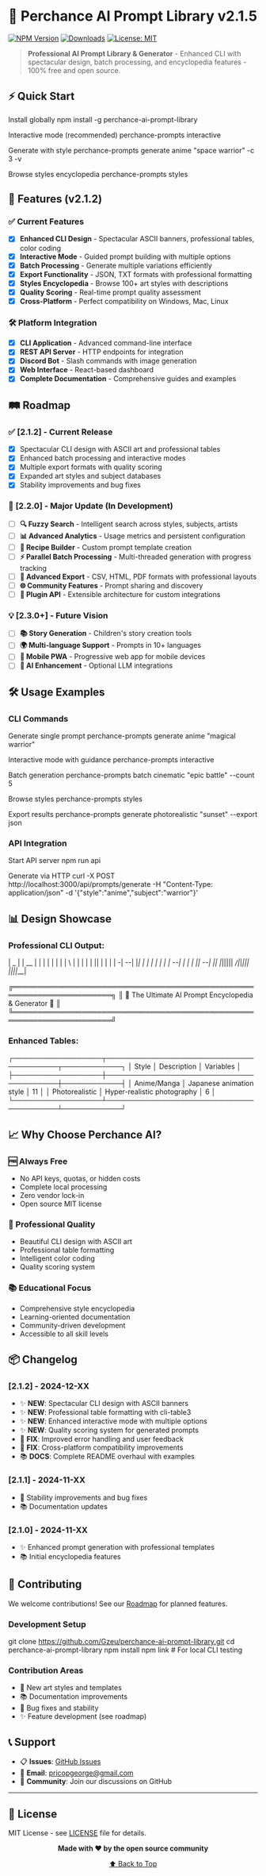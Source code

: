 # 🎨 Perchance AI Prompt Library v2.1.5

[![NPM Version](https://img.shields.io/npm/v/perchance-ai-prompt-library)](https://npmjs.com/package/perchance-ai-prompt-library) [![Downloads](https://img.shields.io/npm/dm/perchance-ai-prompt-library)](https://npmjs.com/package/perchance-ai-prompt-library) [![License: MIT](https://img.shields.io/badge/License-MIT-yellow.svg)](https://opensource.org/licenses/MIT)

> **Professional AI Prompt Library & Generator** - Enhanced CLI with spectacular design, batch processing, and encyclopedia features - 100% free and open source.

## ⚡ Quick Start

Install globally
npm install -g perchance-ai-prompt-library

Interactive mode (recommended)
perchance-prompts interactive

Generate with style
perchance-prompts generate anime "space warrior" -c 3 -v

Browse styles encyclopedia
perchance-prompts styles


## 🌟 Features (v2.1.2)

### ✅ **Current Features**
- [x] **Enhanced CLI Design** - Spectacular ASCII banners, professional tables, color coding
- [x] **Interactive Mode** - Guided prompt building with multiple options
- [x] **Batch Processing** - Generate multiple variations efficiently
- [x] **Export Functionality** - JSON, TXT formats with professional formatting
- [x] **Styles Encyclopedia** - Browse 100+ art styles with descriptions
- [x] **Quality Scoring** - Real-time prompt quality assessment
- [x] **Cross-Platform** - Perfect compatibility on Windows, Mac, Linux

### 🛠️ **Platform Integration**
- [x] **CLI Application** - Advanced command-line interface
- [x] **REST API Server** - HTTP endpoints for integration
- [x] **Discord Bot** - Slash commands with image generation
- [x] **Web Interface** - React-based dashboard
- [x] **Complete Documentation** - Comprehensive guides and examples

## 🛤️ **Roadmap**

### ✅ **[2.1.2] - Current Release**
- [x] Spectacular CLI design with ASCII art and professional tables
- [x] Enhanced batch processing and interactive modes
- [x] Multiple export formats with quality scoring
- [x] Expanded art styles and subject databases
- [x] Stability improvements and bug fixes

### 🚧 **[2.2.0] - Major Update (In Development)**
- [ ] **🔍 Fuzzy Search** - Intelligent search across styles, subjects, artists
- [ ] **📊 Advanced Analytics** - Usage metrics and persistent configuration
- [ ] **🎯 Recipe Builder** - Custom prompt template creation
- [ ] **⚡ Parallel Batch Processing** - Multi-threaded generation with progress tracking
- [ ] **📁 Advanced Export** - CSV, HTML, PDF formats with professional layouts
- [ ] **🌐 Community Features** - Prompt sharing and discovery
- [ ] **🔌 Plugin API** - Extensible architecture for custom integrations

### 💡 **[2.3.0+] - Future Vision**
- [ ] **📚 Story Generation** - Children's story creation tools
- [ ] **🌍 Multi-language Support** - Prompts in 10+ languages
- [ ] **📱 Mobile PWA** - Progressive web app for mobile devices
- [ ] **🤖 AI Enhancement** - Optional LLM integrations

## 🛠️ Usage Examples

### **CLI Commands**
Generate single prompt
perchance-prompts generate anime "magical warrior"

Interactive mode with guidance
perchance-prompts interactive

Batch generation
perchance-prompts batch cinematic "epic battle" --count 5

Browse styles
perchance-prompts styles

Export results
perchance-prompts generate photorealistic "sunset" --export json


### **API Integration**
Start API server
npm run api

Generate via HTTP
curl -X POST http://localhost:3000/api/prompts/generate
-H "Content-Type: application/json"
-d '{"style":"anime","subject":"warrior"}'


## 📊 **Design Showcase**

### **Professional CLI Output:**
| _ | | __ | | | | | | | | \ | | | | | || |
| | | -| --| |_| | | | | | | | --| | | | || --|
|| |_||||| _/|_|_||| ||||___|

╔══════════════════════════════════════════════════════════════════════╗
║ 🎨 The Ultimate AI Prompt Encyclopedia & Generator 🚀 ║
╚══════════════════════════════════════════════════════════════════════╝


### **Enhanced Tables:**
┌──────────────────┬────────────────────────────────────────┬────────────┐
│ Style │ Description │ Variables │
├──────────────────┼────────────────────────────────────────┼────────────┤
│ Anime/Manga │ Japanese animation style │ 11 │
│ Photorealistic │ Hyper-realistic photography │ 6 │
└──────────────────┴────────────────────────────────────────┴────────────┘


## 📈 **Why Choose Perchance AI?**

### **🆓 Always Free**
- No API keys, quotas, or hidden costs
- Complete local processing
- Zero vendor lock-in
- Open source MIT license

### **🎨 Professional Quality**
- Beautiful CLI design with ASCII art
- Professional table formatting
- Intelligent color coding
- Quality scoring system

### **📚 Educational Focus**
- Comprehensive style encyclopedia
- Learning-oriented documentation
- Community-driven development
- Accessible to all skill levels

## 📦 **Changelog**

### **[2.1.2] - 2024-12-XX**
- ✨ **NEW**: Spectacular CLI design with ASCII banners
- ✨ **NEW**: Professional table formatting with cli-table3
- ✨ **NEW**: Enhanced interactive mode with multiple options
- ✨ **NEW**: Quality scoring system for generated prompts
- 🐛 **FIX**: Improved error handling and user feedback
- 🐛 **FIX**: Cross-platform compatibility improvements
- 📚 **DOCS**: Complete README overhaul with examples

### **[2.1.1] - 2024-11-XX**
- 🐛 Stability improvements and bug fixes
- 📚 Documentation updates

### **[2.1.0] - 2024-11-XX**
- ✨ Enhanced prompt generation with professional templates
- 📚 Initial encyclopedia features

## 🤝 **Contributing**

We welcome contributions! See our [Roadmap](#roadmap) for planned features.

### **Development Setup**
git clone https://github.com/Gzeu/perchance-ai-prompt-library.git
cd perchance-ai-prompt-library
npm install
npm link # For local CLI testing


### **Contribution Areas**
- 🎨 New art styles and templates
- 📚 Documentation improvements
- 🐛 Bug fixes and stability
- ✨ Feature development (see roadmap)

## 📞 **Support**

- 📋 **Issues**: [GitHub Issues](https://github.com/Gzeu/perchance-ai-prompt-library/issues)
- 📧 **Email**: pricopgeorge@gmail.com
- 💬 **Community**: Join our discussions on GitHub

---

## 📄 License

MIT License - see [LICENSE](LICENSE) file for details.

<div align="center">

**Made with ❤️ by the open source community**

[⬆ Back to Top](#-perchance-ai-prompt-library-v212)

</div>